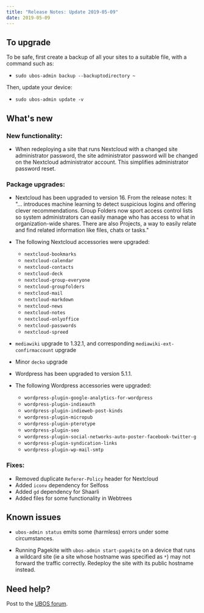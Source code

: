 ```yaml
---
title: "Release Notes: Update 2019-05-09"
date: 2019-05-09
---
```



## To upgrade

To be safe, first create a backup of all your sites to a suitable file, with a
command such as:

* ``sudo ubos-admin backup --backuptodirectory ~``

Then, update your device:

* ``sudo ubos-admin update -v``

## What's new

### New functionality:

* When redeploying a site that runs Nextcloud with a changed site administrator password,
  the site administrator password will be changed on the Nextcloud administrator account.
  This simplifies administrator password reset.

### Package upgrades:

* Nextcloud has been upgraded to version 16. From the release notes: It "... introduces
  machine learning to detect suspicious logins and offering clever recommendations.
  Group Folders now sport access control lists so system administrators can easily manage
  who has access to what in organization-wide shares. There are also Projects, a way to
  easily relate and find related information like files, chats or tasks."

* The following Nextcloud accessories were upgraded:

  * ``nextcloud-bookmarks``
  * ``nextcloud-calendar``
  * ``nextcloud-contacts``
  * ``nextcloud-deck``
  * ``nextcloud-group-everyone``
  * ``nextcloud-groupfolders``
  * ``nextcloud-mail``
  * ``nextcloud-markdown``
  * ``nextcloud-news``
  * ``nextcloud-notes``
  * ``nextcloud-onlyoffice``
  * ``nextcloud-passwords``
  * ``nextcloud-spreed``

* ``mediawiki`` upgrade to 1.32.1, and corresponding ``mediawiki-ext-confirmaccount`` upgrade

* Minor ``decko`` upgrade

* Wordpress has been upgraded to version 5.1.1.

* The following Wordpress accessories were upgraded:

  * ``wordpress-plugin-google-analytics-for-wordpress``
  * ``wordpress-plugin-indieauth``
  * ``wordpress-plugin-indieweb-post-kinds``
  * ``wordpress-plugin-micropub``
  * ``wordpress-plugin-pterotype``
  * ``wordpress-plugin-seo``
  * ``wordpress-plugin-social-networks-auto-poster-facebook-twitter-g``
  * ``wordpress-plugin-syndication-links``
  * ``wordpress-plugin-wp-mail-smtp``

### Fixes:

* Removed duplicate ``Referer-Policy`` header for Nextcloud
* Added ``iconv`` dependency for Selfoss
* Added ``gd`` dependency for Shaarli
* Added files for some functionality in Webtrees

## Known issues

* ``ubos-admin status`` emits some (harmless) errors under some circumstances.

* Running Pagekite with ``ubos-admin start-pagekite`` on a device that runs a wildcard
  site (ie a site whose hostname was specified as ``*``) may not forward the traffic
  correctly. Redeploy the site with its public hostname instead.

## Need help?

Post to the [UBOS forum](https://forum.ubos.net/).
